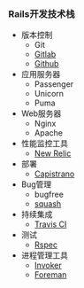 ### Rails开发技术栈
* 版本控制
  * Git
  * [Gitlab](https://github.com/gitlabhq/gitlabhq)
  * [Github](https://github.com)
* 应用服务器
  * Passenger
  * Unicorn
  * Puma
* Web服务器
  * Nginx
  * Apache
* 性能监控工具
  * [New Relic](http://newrelic.com/)
* 部署
  * [Capistrano](https://github.com/capistrano/capistrano)
* Bug管理
  * bugfree
  * [squash](http://squash.io/)
* 持续集成
  * [Travis CI](https://travis-ci.org/)
* 测试
  * [Rspec](https://github.com/rspec/rspec)
* 进程管理工具
  * [Invoker](https://github.com/code-mancers/invoker)
  * [Foreman](https://github.com/ddollar/foreman)
